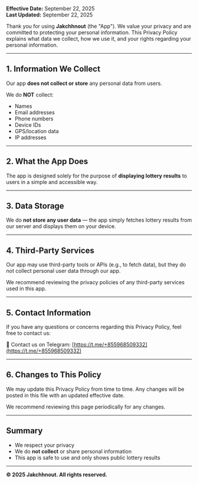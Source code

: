 **Effective Date:** September 22, 2025  
**Last Updated:** September 22, 2025

Thank you for using **Jakchhnout** (the "App"). We value your privacy and are committed to protecting your personal information. This Privacy Policy explains what data we collect, how we use it, and your rights regarding your personal information.

---

## 1. Information We Collect

Our app **does not collect or store** any personal data from users.

We do **NOT** collect:
- Names
- Email addresses
- Phone numbers
- Device IDs
- GPS/location data
- IP addresses

---

## 2. What the App Does

The app is designed solely for the purpose of **displaying lottery results** to users in a simple and accessible way.

---

## 3. Data Storage

We do **not store any user data** — the app simply fetches lottery results from our server and displays them on your device.

---

## 4. Third-Party Services

Our app may use third-party tools or APIs (e.g., to fetch data), but they do not collect personal user data through our app.

We recommend reviewing the privacy policies of any third-party services used in this app.

---

## 5. Contact Information

If you have any questions or concerns regarding this Privacy Policy, feel free to contact us:

📮 Contact us on Telegram: [https://t.me/+855968509332](https://t.me/+855968509332)

---

## 6. Changes to This Policy

We may update this Privacy Policy from time to time. Any changes will be posted in this file with an updated effective date.

We recommend reviewing this page periodically for any changes.

---

## Summary

- We respect your privacy  
- We do **not collect** or share personal information  
- This app is safe to use and only shows public lottery results  

---

**© 2025 Jakchhnout. All rights reserved.**
